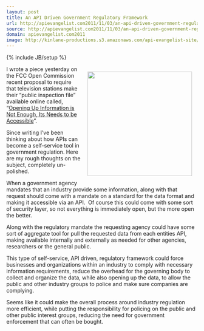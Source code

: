 ```yaml
---
layout: post
title: An API Driven Government Regulatory Framework
url: http://apievangelist.com2011/11/03/an-api-driven-government-regulatory-framework/
source: http://apievangelist.com2011/11/03/an-api-driven-government-regulatory-framework/
domain: apievangelist.com2011
image: http://kinlane-productions.s3.amazonaws.com/api-evangelist-site/blog/US-Capitol-Building.jpg
---
```

{% include JB/setup %}
<p><img style="padding: 15px;" src="http://kinlane-productions.s3.amazonaws.com/api-evangelist/federal-government/US-Capitol-Building.jpg" alt="" width="275" align="right" /></p>
<p>I wrote a piece yesterday on the FCC Open Commission recent proposal to require that television stations make their &ldquo;public inspection file&rdquo; available online called, &ldquo;<a title="Opening Up Information is Not Enough, It Needs to Be Open" href="/2011/11/02/opening-up-information-is-not-enough,-its-needs-to-be-accessible/">Opening Up Information is Not Enough, Its Needs to be Accessible</a>&rdquo;.</p>
<p>Since writing I&rsquo;ve been thinking about how APIs can become a self-service tool in government regulation.  Here are my rough thoughts on the subject, completely un-polished.</p>
<p>When a government agency mandates that an industry provide some information, along with that request should come with a mandate on a standard for the data format and making it accessible via an API. &nbsp;Of course this could come with some sort of security layer, so not everything is immediately open, but the more open the better.</p>
<p>Along with the regulatory mandate the requesting agency could have some sort of aggregate tool for pull the requested data from each entities API, making available internally and externally as needed for other agencies, researchers or the general public.</p>
<p>This type of self-service, API driven, regulatory framework could force businesses and organizations within an industry to comply with necessary information requirements, reduce the overhead for the governing body to collect and organize the data, while also opening up the data, to allow the public and other industry groups to police and make sure companies are complying.</p>
<p>Seems like it could make the overall process around industry regulation more efficient, while putting the responsibility for policing on the public and other public interest groups, reducing the need for government enforcement that can often be bought.</p>
